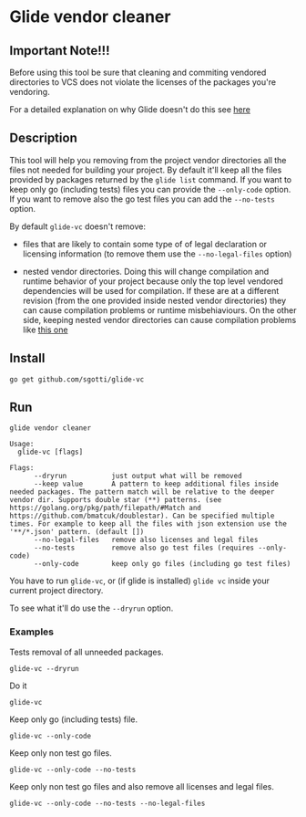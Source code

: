 # Glide vendor cleaner

## Important Note!!!

Before using this tool be sure that cleaning and commiting vendored directories to VCS does not violate the licenses of the packages you're vendoring.

For a detailed explanation on why Glide doesn't do this see [here](http://engineeredweb.com/blog/2016/go-why-not-strip-unused-pkgs/)

## Description

This tool will help you removing from the project vendor directories all the files not needed for building your project. By default it'll keep all the files provided by packages returned by the `glide list` command.
If you want to keep only go (including tests) files you can provide the `--only-code` option.
If you want to remove also the go test files you can add the `--no-tests` option.

By default `glide-vc` doesn't remove:

* files that are likely to contain some type of of legal declaration or licensing information (to remove them use the `--no-legal-files` option)

* nested vendor directories.
Doing this will change compilation and runtime behavior of your project because only the top level vendored dependencies will be used for compilation. If these are at a different revision (from the one provided inside nested vendor directories) they can cause compilation problems or runtime misbehiaviours. On the other side, keeping nested vendor directories can cause compilation problems like [this one](https://github.com/mattfarina/golang-broken-vendor)

## Install

`go get github.com/sgotti/glide-vc`

## Run
```
glide vendor cleaner

Usage:
  glide-vc [flags]

Flags:
      --dryrun           just output what will be removed
      --keep value       A pattern to keep additional files inside needed packages. The pattern match will be relative to the deeper vendor dir. Supports double star (**) patterns. (see https://golang.org/pkg/path/filepath/#Match and https://github.com/bmatcuk/doublestar). Can be specified multiple times. For example to keep all the files with json extension use the '**/*.json' pattern. (default [])
      --no-legal-files   remove also licenses and legal files
      --no-tests         remove also go test files (requires --only-code)
      --only-code        keep only go files (including go test files)
```

You have to run `glide-vc`, or (if glide is installed) `glide vc` inside your current project directory.

To see what it'll do use the `--dryrun` option.

### Examples

Tests removal of all unneeded packages.

```
glide-vc --dryrun
```

Do it

```
glide-vc
```


Keep only go (including tests) file.

```
glide-vc --only-code
```

Keep only non test go files.

```
glide-vc --only-code --no-tests
```

Keep only non test go files and also remove all licenses and legal files.

```
glide-vc --only-code --no-tests --no-legal-files
```
